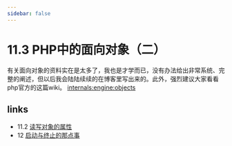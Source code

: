 ```yaml
---
sidebar: false
---
```


# 11.3 PHP中的面向对象（二） 


有关面向对象的资料实在是太多了，我也是才学而已，没有办法给出非常系统、完整的阐述，但以后我会陆陆续续的在博客里写出来的。此外，强烈建议大家看看php官方的这篇wiki。
 [internals:engine:objects](https://wiki.php.net/internals/engine/objects) 


## links
   * 11.2 [读写对象的属性](<11.2.md>)
   * 12 [启动与终止的那点事](<12.md>)

